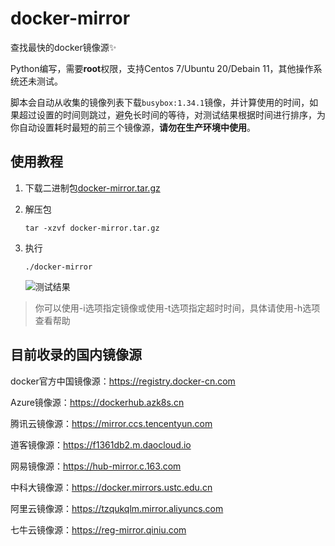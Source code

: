 # docker-mirror

查找最快的docker镜像源:sparkles:

Python编写，需要**root**权限，支持Centos 7/Ubuntu 20/Debain 11，其他操作系统还未测试。

脚本会自动从收集的镜像列表下载`busybox:1.34.1`镜像，并计算使用的时间，如果超过设置的时间则跳过，避免长时间的等待，对测试结果根据时间进行排序，为你自动设置耗时最短的前三个镜像源，**请勿在生产环境中使用**。

## 使用教程

1. 下载二进制包[docker-mirror.tar.gz](https://github.com/jiaxinonly/docker-mirror/releases/latest/download/docker-mirror.tar.gz)

2. 解压包

   ```shell
   tar -xzvf docker-mirror.tar.gz
   ```

3. 执行

   ```shell
   ./docker-mirror
   ```

   ![测试结果](https://source.accepted.fun/image/article/image-20211107183157773.png)

> 你可以使用-i选项指定镜像或使用-t选项指定超时时间，具体请使用-h选项查看帮助

## 目前收录的国内镜像源

docker官方中国镜像源：https://registry.docker-cn.com

Azure镜像源：https://dockerhub.azk8s.cn

腾讯云镜像源：https://mirror.ccs.tencentyun.com

道客镜像源：https://f1361db2.m.daocloud.io

网易镜像源：https://hub-mirror.c.163.com

中科大镜像源：https://docker.mirrors.ustc.edu.cn

阿里云镜像源：https://tzqukqlm.mirror.aliyuncs.com

七牛云镜像源：https://reg-mirror.qiniu.com